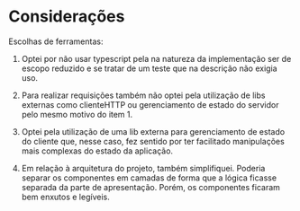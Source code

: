# Considerações

Escolhas de ferramentas:
1. Optei por não usar typescript pela na natureza da implementação ser de escopo reduzido e se tratar de um teste que na descrição não exigia uso.

2. Para realizar requisições também não optei pela utilização de libs externas como clienteHTTP ou gerenciamento de estado do servidor pelo mesmo motivo do item 1.

3. Optei pela utilização de uma lib externa para gerenciamento de estado do cliente que, nesse caso, fez sentido por ter facilitado manipulações mais complexas do estado da aplicação.

4. Em relação à arquitetura do projeto, também simplifiquei. Poderia separar os componentes em camadas de forma que a lógica ficasse separada da parte de apresentação. Porém, os componentes ficaram bem enxutos e legíveis.

